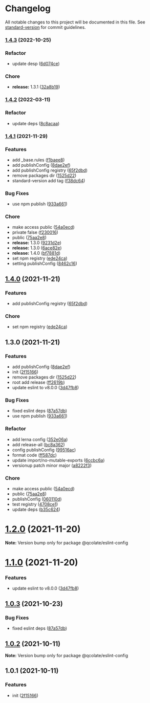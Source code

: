 # Changelog

All notable changes to this project will be documented in this file. See [standard-version](https://github.com/conventional-changelog/standard-version) for commit guidelines.

### [1.4.3](https://github.com/qcolate/web-configs/compare/@qcolate/eslint-config@1.4.2...@qcolate/eslint-config@1.4.3) (2022-10-25)


### Refactor

* update desp ([6d074ce](https://github.com/qcolate/web-configs/commit/6d074ce50ccb1dc960e9a8b77914fe435a1bf791))


### Chore

* **release:** 1.3.1 ([32a8b19](https://github.com/qcolate/web-configs/commit/32a8b19c67ee30537aa4d7ef87f9174f987973a0))

### [1.4.2](https://github.com/qcolate/web-configs/compare/@qcolate/eslint-config@1.4.1...@qcolate/eslint-config@1.4.2) (2022-03-11)


### Refactor

* update deps ([8c8acaa](https://github.com/qcolate/web-configs/commit/8c8acaa383030a55956b5099b8a58b96e5a6c1ca))

### [1.4.1](https://github.com/qcolate/web-configs/compare/@qcolate/eslint-config@1.2.0...@qcolate/eslint-config@1.4.1) (2021-11-29)


### Features

* add _base.rules ([f1baee8](https://github.com/qcolate/web-configs/commit/f1baee8b19c6ad220a5e4de2a794b731e7b087b7))
* add publishConfig ([8dae2ef](https://github.com/qcolate/web-configs/commit/8dae2ef3eaea5564357b010ebd55c24df4529a08))
* add publishConfig registry ([65f2dbd](https://github.com/qcolate/web-configs/commit/65f2dbd1d3f1e64a5468d1f51798b5366cc2c40a))
* remove packages dir ([1525d22](https://github.com/qcolate/web-configs/commit/1525d2281847d6f594964290f76d74e4c4c6b7bd))
* standard-version add tag ([f38dc64](https://github.com/qcolate/web-configs/commit/f38dc64a98351fbe2a9f8acd915969ff1aad1918))


### Bug Fixes

* use npm publish ([933a661](https://github.com/qcolate/web-configs/commit/933a661b65741b93bb09cb55ad3a3a740b424e0a))


### Chore

* make access public ([54a0ecd](https://github.com/qcolate/web-configs/commit/54a0ecd17e5172977a65bbc34234904172c04bfe))
* private false ([f230016](https://github.com/qcolate/web-configs/commit/f2300167762237bb31ee1e705dadf64a53a3a72d))
* public ([75aa2e8](https://github.com/qcolate/web-configs/commit/75aa2e8e301e1a2f44bd9e69ced3a4373de63fbc))
* **release:** 1.3.0 ([9231d2e](https://github.com/qcolate/web-configs/commit/9231d2e6b7d701bf41fc4ebd3d3bf0fbdc46fe4b))
* **release:** 1.3.0 ([6ace82e](https://github.com/qcolate/web-configs/commit/6ace82e36048e54182f2c535fe71f24586fb1416))
* **release:** 1.4.0 ([bf7881d](https://github.com/qcolate/web-configs/commit/bf7881d7a8924adbc57824dd784f6a9361b2acac))
* set npm registry ([ede24ca](https://github.com/qcolate/web-configs/commit/ede24caead0b4520164a5b60a0b03a894a24d0ac))
* setting publishConfig ([8462c16](https://github.com/qcolate/web-configs/commit/8462c16267b69ef2b055794a6acc90c8f4351957))

## [1.4.0](https://github.com/qcolate/web-configs/compare/v1.3.0...v1.4.0) (2021-11-21)


### Features

* add publishConfig registry ([65f2dbd](https://github.com/qcolate/web-configs/commit/65f2dbd1d3f1e64a5468d1f51798b5366cc2c40a))


### Chore

* set npm registry ([ede24ca](https://github.com/qcolate/web-configs/commit/ede24caead0b4520164a5b60a0b03a894a24d0ac))

## 1.3.0 (2021-11-21)


### Features

* add publishConfig ([8dae2ef](https://github.com/qcolate/web-configs/commit/8dae2ef3eaea5564357b010ebd55c24df4529a08))
* init ([2f15166](https://github.com/qcolate/web-configs/commit/2f15166f736522f62a4ba3a0e0c2df995fbf9b1e))
* remove packages dir ([1525d22](https://github.com/qcolate/web-configs/commit/1525d2281847d6f594964290f76d74e4c4c6b7bd))
* root add release ([ff2619b](https://github.com/qcolate/web-configs/commit/ff2619b0e2ce81b67e35347efc1fc7a500a05de5))
* update eslint to v8.0.0 ([3d47fb8](https://github.com/qcolate/web-configs/commit/3d47fb8dbada4b2d72b9236907793a5303a44d09))


### Bug Fixes

* fixed eslint deps ([87a57db](https://github.com/qcolate/web-configs/commit/87a57db08e86479d062d50648ad439ca6eb15423))
* use npm publish ([933a661](https://github.com/qcolate/web-configs/commit/933a661b65741b93bb09cb55ad3a3a740b424e0a))


### Refactor

* add lerna config ([352e06a](https://github.com/qcolate/web-configs/commit/352e06a4e70ce0f6a0db92e759c1f29b0f1eff3c))
* add release-all ([bc8a362](https://github.com/qcolate/web-configs/commit/bc8a3627b93654b0328122aa59459f049eab5fd4))
* config publishConfig ([99516ac](https://github.com/qcolate/web-configs/commit/99516ac23f62be8246b7859e2521563f2eb8944a))
* format code ([ff587dc](https://github.com/qcolate/web-configs/commit/ff587dc4fac7e72fd54bc5dda10e8a49feee06b5))
* update import/no-mutable-exports ([6ccbc6a](https://github.com/qcolate/web-configs/commit/6ccbc6a0913a311381781002e298332854b42a08))
* versionup patch minor major ([a8222f3](https://github.com/qcolate/web-configs/commit/a8222f39ed2fc4d2fb1614330acc60fc1dd6e5de))


### Chore

* make access public ([54a0ecd](https://github.com/qcolate/web-configs/commit/54a0ecd17e5172977a65bbc34234904172c04bfe))
* public ([75aa2e8](https://github.com/qcolate/web-configs/commit/75aa2e8e301e1a2f44bd9e69ced3a4373de63fbc))
* publishConfig ([060110d](https://github.com/qcolate/web-configs/commit/060110d77a3b0aaa0915a40009ba271d158bfba0))
* test registry ([4708ce1](https://github.com/qcolate/web-configs/commit/4708ce1587986a4562b54fd8acf67e6440440280))
* update deps ([b35c624](https://github.com/qcolate/web-configs/commit/b35c6249a94afab7a621cee06aa83fe2e4efcf8c))

# [1.2.0](https://github.com/qcolate/web-configs/compare/@qcolate/eslint-config@1.1.0...@qcolate/eslint-config@1.2.0) (2021-11-20)

**Note:** Version bump only for package @qcolate/eslint-config





# [1.1.0](https://github.com/qcolate/web-configs/compare/@qcolate/eslint-config@1.0.3...@qcolate/eslint-config@1.1.0) (2021-11-20)


### Features

* update eslint to v8.0.0 ([3d47fb8](https://github.com/qcolate/web-configs/commit/3d47fb8dbada4b2d72b9236907793a5303a44d09))


## [1.0.3](https://github.com/qcolate/web-configs/compare/@qcolate/eslint-config@1.0.2...@qcolate/eslint-config@1.0.3) (2021-10-23)


### Bug Fixes

* fixed eslint deps ([87a57db](https://github.com/qcolate/web-configs/commit/87a57db08e86479d062d50648ad439ca6eb15423))


## [1.0.2](https://github.com/qcolate/web-configs/compare/@qcolate/eslint-config@1.0.1...@qcolate/eslint-config@1.0.2) (2021-10-11)

**Note:** Version bump only for package @qcolate/eslint-config


## 1.0.1 (2021-10-11)


### Features

* init ([2f15166](https://github.com/qcolate/web-configs/commit/2f15166f736522f62a4ba3a0e0c2df995fbf9b1e))
